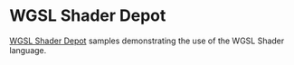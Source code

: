 # WGSL Shader Depot

[WGSL Shader Depot](https://wgsl-shader-depot.vercel.app/) samples
demonstrating the use of the WGSL Shader language.
